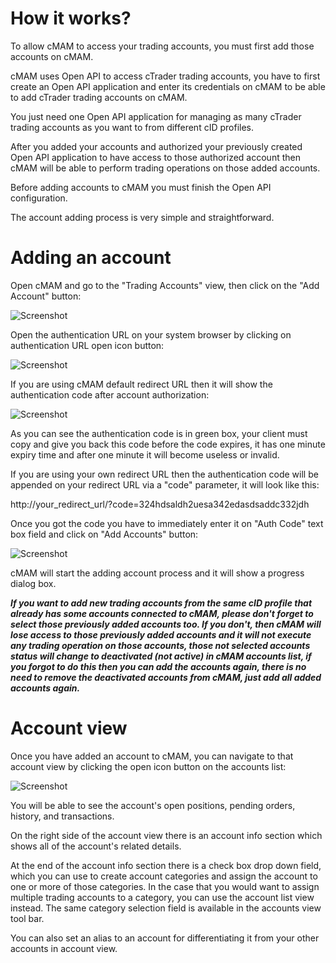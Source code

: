 # How it works?

To allow cMAM to access your trading accounts, you must first add those accounts on cMAM. 

cMAM uses Open API to access cTrader trading accounts, you have to first create an Open API application and enter its credentials on cMAM to be able to add cTrader trading accounts on cMAM.

You just need one Open API application for managing as many cTrader trading accounts as you want to from different cID profiles.

After you added your accounts and authorized your previously created Open API application to have access to those authorized account then cMAM will be able to perform trading operations on those added accounts.

Before adding accounts to cMAM you must finish the Open API configuration.
 
The account adding process is very simple and straightforward.

# Adding an account

Open cMAM and go to the "Trading Accounts" view, then click on the "Add Account" button:

![Screenshot](../img/accounts_0.png)

Open the authentication URL on your system browser by clicking on authentication URL open icon button:

![Screenshot](../img/accounts_6.png)

If you are using cMAM default redirect URL then it will show the authentication code after account authorization:

![Screenshot](../img/accounts_7.png)

As you can see the authentication code is in green box, your client must copy and give you back this code before the code expires, it has one minute expiry time and after one minute it will become useless or invalid.

If you are using your own redirect URL then the authentication code will be appended on your redirect URL via a "code" parameter, it will look like this:

http://your_redirect_url/?code=324hdsaldh2uesa342edasdsaddc332jdh

Once you got the code you have to immediately enter it on "Auth Code" text box field and click on "Add Accounts" button:

![Screenshot](../img/accounts_5.png)

cMAM will start the adding account process and it will show a progress dialog box.

***If you want to add new trading accounts from the same cID profile that already has some accounts connected to cMAM, please don't forget to select those previously added accounts too. If you don't, then cMAM will lose access to those previously added accounts and it will not execute any trading operation on those accounts, those not selected accounts status will change to deactivated (not active) in cMAM accounts list, if you forgot to do this then you can add the accounts again, there is no need to remove the deactivated accounts from cMAM, just add all added accounts again.***

# Account view

Once you have added an account to cMAM, you can navigate to that account view by clicking the open icon button on the accounts list:

![Screenshot](../img/accounts_4.png)

You will be able to see the account's open positions, pending orders, history, and transactions.

On the right side of the account view there is an account info section which shows all of the account's related details.

At the end of the account info section there is a check box drop down field, which you can use to create account categories and assign the account to one or more of those categories. In the case that you would want to assign multiple trading accounts to a category, you can use the account list view instead. The same category selection field is available in the accounts view tool bar.

You can also set an alias to an account for differentiating it from your other accounts in account view.


